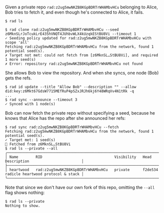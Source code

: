 Given a private repo `rad:z2ug5mwNKZB8KGpBDRTrWHAMbvHCu` belonging to Alice,
Bob tries to fetch it, and even though he's connected to Alice, it fails.

``` ~bob
$ rad ls
```
``` ~bob (fail)
$ rad clone rad:z2ug5mwNKZB8KGpBDRTrWHAMbvHCu --seed z6MknSLrJoTcukLrE435hVNQT4JUhbvWLX4kUzqkEStBU8Vi --timeout 1
✓ Seeding policy updated for rad:z2ug5mwNKZB8KGpBDRTrWHAMbvHCu with scope 'all'
Fetching rad:z2ug5mwNKZB8KGpBDRTrWHAMbvHCu from the network, found 1 potential seed(s).
✗ Target not met: could not fetch from [z6MknSL…StBU8Vi], and required 1 more seed(s)
✗ Error: repository rad:z2ug5mwNKZB8KGpBDRTrWHAMbvHCu not found
```

She allows Bob to view the repository. And when she syncs, one node (Bob) gets
the refs.

``` ~alice
$ rad id update --title "Allow Bob" --description "" --allow did:key:z6Mkt67GdsW7715MEfRuP4pSZxJRJh6kj6Y48WRqVv4N1tRk -q
...
$ rad sync --announce --timeout 3
✓ Synced with 1 node(s)
```

Bob can now fetch the private repo without specifying a seed, because he knows
that Alice has the repo after she announced her refs:

``` ~bob
$ rad sync rad:z2ug5mwNKZB8KGpBDRTrWHAMbvHCu --fetch
Fetching rad:z2ug5mwNKZB8KGpBDRTrWHAMbvHCu from the network, found 1 potential seed(s).
✓ Target met: 1 seed(s)
🌱 Fetched from z6MknSL…StBU8Vi
$ rad ls --private --all
╭───────────────────────────────────────────────────────────────────────────────────────────────────────────╮
│ Name        RID                                 Visibility   Head      Description                        │
├───────────────────────────────────────────────────────────────────────────────────────────────────────────┤
│ heartwood   rad:z2ug5mwNKZB8KGpBDRTrWHAMbvHCu   private      f2de534   radicle heartwood protocol & stack │
╰───────────────────────────────────────────────────────────────────────────────────────────────────────────╯
```

Note that since we don't have our own fork of this repo, omitting the `--all` flag shows nothing:

``` ~bob
$ rad ls --private
Nothing to show.
```
